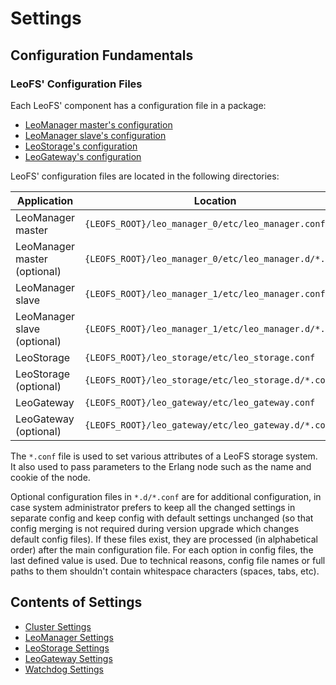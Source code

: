# Settings
## Configuration Fundamentals
### LeoFS' Configuration Files

Each LeoFS' component has a configuration file in a package:

* <a href="https://github.com/leo-project/leofs/blob/master/apps/leo_manager/priv/leo_manager_0.conf" target="_blank">LeoManager master's configuration</a>
* <a href="https://github.com/leo-project/leofs/blob/master/apps/leo_manager/priv/leo_manager_1.conf" target="_blank">LeoManager slave's configuration</a>
* <a href="https://github.com/leo-project/leofs/blob/master/apps/leo_storage/priv/leo_storage.conf" target="_blank">LeoStorage's configuration</a>
* <a href="https://github.com/leo-project/leofs/blob/master/apps/leo_gateway/priv/leo_gateway.conf" target="_blank">LeoGateway's configuration</a>

LeoFS' configuration files are located in the following directories:

| Application    | Location |
|---             |---       |
|LeoManager master           |`{LEOFS_ROOT}/leo_manager_0/etc/leo_manager.conf`|
|LeoManager master (optional)|`{LEOFS_ROOT}/leo_manager_0/etc/leo_manager.d/*.conf`|
|LeoManager slave            |`{LEOFS_ROOT}/leo_manager_1/etc/leo_manager.conf`|
|LeoManager slave (optional) |`{LEOFS_ROOT}/leo_manager_1/etc/leo_manager.d/*.conf`|
|LeoStorage                  |`{LEOFS_ROOT}/leo_storage/etc/leo_storage.conf`  |
|LeoStorage (optional)       |`{LEOFS_ROOT}/leo_storage/etc/leo_storage.d/*.conf`  |
|LeoGateway                  |`{LEOFS_ROOT}/leo_gateway/etc/leo_gateway.conf`  |
|LeoGateway (optional)       |`{LEOFS_ROOT}/leo_gateway/etc/leo_gateway.d/*.conf`  |


The `*.conf` file is used to set various attributes of a LeoFS storage system. It also used to pass parameters to the Erlang node such as the name and cookie of the node.

Optional configuration files in `*.d/*.conf` are for additional configuration, in case system administrator prefers to keep all the changed settings in separate config and keep config with default settings unchanged (so that config merging is not required during version upgrade which changes default config files). If these files exist, they are processed (in alphabetical order) after the main configuration file. For each option in config files, the last defined value is used. Due to technical reasons, config file names or full paths to them shouldn't contain whitespace characters (spaces, tabs, etc).


## Contents of Settings

* [Cluster Settings](cluster.md)
* [LeoManager Settings](leo_manager.md)
* [LeoStorage Settings](leo_storage.md)
* [LeoGateway Settings](leo_gateway.md)
* [Watchdog Settings](watchdog.md)
